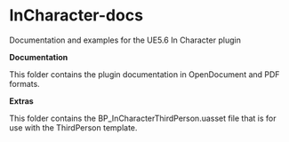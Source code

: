 # InCharacter-docs
Documentation and examples for the UE5.6 In Character plugin

**Documentation**

This folder contains the plugin documentation in OpenDocument and PDF formats.

**Extras**

This folder contains the BP_InCharacterThirdPerson.uasset file that is for use with
the ThirdPerson template.
